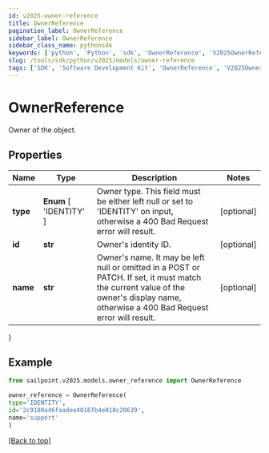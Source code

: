 ```yaml
---
id: v2025-owner-reference
title: OwnerReference
pagination_label: OwnerReference
sidebar_label: OwnerReference
sidebar_class_name: pythonsdk
keywords: ['python', 'Python', 'sdk', 'OwnerReference', 'V2025OwnerReference'] 
slug: /tools/sdk/python/v2025/models/owner-reference
tags: ['SDK', 'Software Development Kit', 'OwnerReference', 'V2025OwnerReference']
---
```


# OwnerReference

Owner of the object.

## Properties

Name | Type | Description | Notes
------------ | ------------- | ------------- | -------------
**type** |  **Enum** [  'IDENTITY' ] | Owner type. This field must be either left null or set to 'IDENTITY' on input, otherwise a 400 Bad Request error will result. | [optional] 
**id** | **str** | Owner's identity ID. | [optional] 
**name** | **str** | Owner's name. It may be left null or omitted in a POST or PATCH. If set, it must match the current value of the owner's display name, otherwise a 400 Bad Request error will result. | [optional] 
}

## Example

```python
from sailpoint.v2025.models.owner_reference import OwnerReference

owner_reference = OwnerReference(
type='IDENTITY',
id='2c9180a46faadee4016fb4e018c20639',
name='support'
)

```
[[Back to top]](#) 

